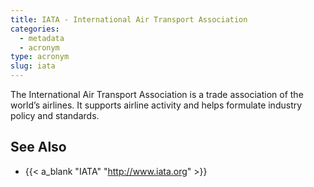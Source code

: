 ```yaml
---
title: IATA - International Air Transport Association
categories:
  - metadata
  - acronym
type: acronym
slug: iata
---
```


The International Air Transport Association is a trade association
of the world’s airlines. It supports airline activity and helps
 formulate industry policy and standards.


## See Also

* {{< a_blank "IATA" "http://www.iata.org" >}}
